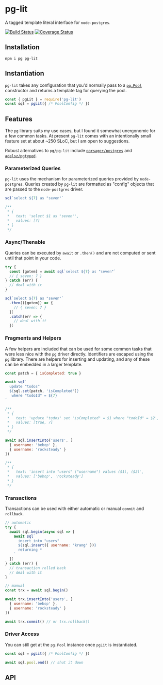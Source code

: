 # pg-lit

A tagged template literal interface for `node-postgres`.

[![Build Status](https://travis-ci.com/thebearingedge/pg-lit.svg?branch=master)](https://travis-ci.com/thebearingedge/pg-lit.svg?branch=master)
[![Coverage Status](https://coveralls.io/repos/github/thebearingedge/pg-lit/badge.svg)](https://coveralls.io/github/thebearingedge/pg-lit)

## Installation

```shell
npm i pg pg-lit
```

## Instantiation

`pg-lit` takes any configuration that you'd normally pass to a [`pg.Pool`](https://node-postgres.com/api/pool) constructor and returns a template tag for querying the pool.

```js
const { pgLit } = require('pg-lit')
const sql = pgLit({ /* PoolConfig */ })
```

## Features

The `pg` library suits my use cases, but I found it somewhat unergonomic for a few common tasks. At present `pg-lit` comes with an intentionally small feature set at about ~250 SLoC, but I am open to suggestions.

Robust alternatives to `pg/pg-lit` include [`porsager/postgres`](https://github.com/porsager/postgres) and [`adelsz/pgtyped`](https://github.com/adelsz/pgtyped).

### Parameterized Queries

`pg-lit` uses the mechanism for parameterized queries provided by `node-postgres`. Queries created by `pg-lit` are formatted as "config" objects that are passed to the `node-postgres` driver.

```js
sql`select ${7} as "seven"`

/**
 * {
 *   text: 'select $1 as "seven"',
 *   values: [7]
 * }
 */
```

### Async/Thenable

Queries can be executed by `await` or `.then()` and are not computed or sent until that point in your code.

```js
try {
  const [gotem] = await sql`select ${7} as "seven"`
  // { seven: 7 }
} catch (err) {
  // deal with it
}

sql`select ${7} as "seven"`
  .then(([gotem]) => {
    // { seven: 7 }
  })
  .catch(err => {
    // deal with it
  })
```

### Fragments and Helpers

A few helpers are included that can be used for some common tasks that were less nice with the `pg` driver directly. Identifiers are escaped using the `pg` library. There are helpers for inserting and updating, and any of these can be embedded in a larger template.

```js
const patch = { isCompleted: true }

await sql`
  update "todos"
  ${sql.set(patch, 'isCompleted')}
   where "todoId" = ${7}
`

/**
 * {
 *   text: 'update "todos" set "isCompleted" = $1 where "todoId" = $2',
 *   values: [true, 7]
 * }
 */

await sql.insertInto('users', [
  { username: 'bebop' },
  { username: 'rocksteady' }
])

/**
 * {
 *   text: 'insert into "users" ("username") values ($1), ($2)',
 *   values: ['bebop', 'rocksteady']
 * }
 */
```

### Transactions

Transactions can be used with either automatic or manual `commit` and `rollback`.

```js
// automatic
try {
  await sql.begin(async sql => {
    await sql`
      insert into "users"
      ${sql.insert({ username: 'krang' })}
      returning *
    `
  })
} catch (err) {
  // transaction rolled back
  // deal with it
}

// manual
const trx = await sql.begin()

await trx.insertInto('users', [
  { username: 'bebop' },
  { username: 'rocksteady' }
])

await trx.commit() // or trx.rollback()
```

### Driver Access

You can still get at the `pg.Pool` instance once `pgLit` is instantiated.

```js
const sql = pgLit({ /* PoolConfig */ })

await sql.pool.end() // shut it down
```

## API
